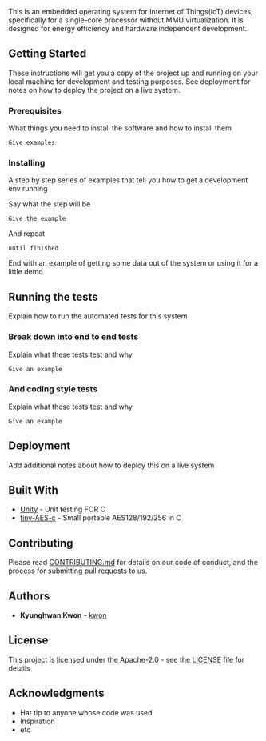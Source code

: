 This is an embedded operating system for Internet of Things(IoT) devices, specifically for a single-core processor without MMU virtualization. It is designed for energy efficiency and hardware independent development.

## Getting Started

These instructions will get you a copy of the project up and running on your local machine for development and testing purposes. See deployment for notes on how to deploy the project on a live system.

### Prerequisites

What things you need to install the software and how to install them

```
Give examples
```

### Installing

A step by step series of examples that tell you how to get a development env running

Say what the step will be

```
Give the example
```

And repeat

```
until finished
```

End with an example of getting some data out of the system or using it for a little demo

## Running the tests

Explain how to run the automated tests for this system

### Break down into end to end tests

Explain what these tests test and why

```
Give an example
```

### And coding style tests

Explain what these tests test and why

```
Give an example
```

## Deployment

Add additional notes about how to deploy this on a live system

## Built With

* [Unity](http://www.throwtheswitch.org/unity/) - Unit testing FOR C
* [tiny-AES-c](https://github.com/kokke/tiny-AES-c) - Small portable AES128/192/256 in C

## Contributing

Please read [CONTRIBUTING.md](CONTRIBUTING.md) for details on our code of conduct, and the process for submitting pull requests to us.

## Authors

* **Kyunghwan Kwon** - [kwon](https://github.com/onkwon)

## License

This project is licensed under the Apache-2.0 - see the [LICENSE](LICENSE) file for details

## Acknowledgments

* Hat tip to anyone whose code was used
* Inspiration
* etc
